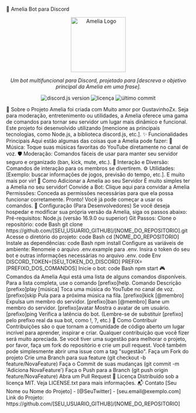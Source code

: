 🤖 Amelia Bot para Discord
<p align="center">
<img src="[URL_DO_LOGO_DA_AMELIA]" alt="Amelia Logo" width="150"/>
</p>
<p align="center">
<em>Um bot multifuncional para Discord, projetado para [descreva o objetivo principal da Amelia em uma frase].</em>
</p>
<p align="center">
<!-- Badges - Shields.io é um ótimo recurso para gerar esses selos -->
<img src="https://img.shields.io/badge/discord.js-v14-blue?style=for-the-badge&logo=discord" alt="discord.js version">
<img src="https://img.shields.io/github/license/[SEU_USUARIO_GITHUB]/[NOME_DO_REPOSITORIO]?style=for-the-badge" alt="licença">
<img src="https://img.shields.io/github/last-commit/[SEU_USUARIO_GITHUB]/[NOME_DO_REPOSITORIO]?style=for-the-badge" alt="último commit">
</p>
📖 Sobre o Projeto
Amelia foi criada com Muito amor por GustavinhoZx. Seja para moderação, entretenimento ou utilidades, a Amelia oferece uma gama de comandos para tornar seu servidor um lugar mais dinâmico e funcional.
Este projeto foi desenvolvido utilizando [mencione as principais tecnologias, como Node.js, a biblioteca discord.js, etc.].
✨ Funcionalidades Principais
Aqui estão algumas das coisas que a Amelia pode fazer:
🎵 Música: Toque suas músicas favoritas do YouTube diretamente no canal de voz.
🛡️ Moderação: Comandos fáceis de usar para manter seu servidor seguro e organizado (ban, kick, mute, etc.).
🎉 Interação e Diversão: Comandos de interação para os membros se divertirem.
⚙️ Utilidades: [Exemplo: buscar informações de jogos, previsão do tempo, etc.].
E muito mais por vir!
🚀 Como Adicionar a Amelia ao seu Servidor
É muito simples ter a Amelia no seu servidor!
Convide a Bot: Clique aqui para convidar a Amelia
Permissões: Conceda as permissões necessárias para que ela possa funcionar corretamente.
Pronto! Você já pode começar a usar os comandos.
🔧 Configuração (Para Desenvolvedores)
Se você deseja hospedar e modificar sua própria versão da Amelia, siga os passos abaixo:
Pré-requisitos:
Node.js (versão 16.9.0 ou superior)
Git
Passos:
Clone o repositório:
code
Bash
git clone https://github.com/[SEU_USUARIO_GITHUB]/[NOME_DO_REPOSITORIO].git
Acesse o diretório do projeto:
code
Bash
cd [NOME_DO_REPOSITORIO]
Instale as dependências:
code
Bash
npm install
Configure as variáveis de ambiente:
Renomeie o arquivo .env.example para .env.
Insira o token do seu bot e outras informações necessárias no arquivo .env.
code
Env
DISCORD_TOKEN=[SEU_TOKEN_DO_DISCORD] 
PREFIX=[PREFIXO_DOS_COMANDOS]
Inicie o bot:
code
Bash
npm start
🎮 Comandos da Amelia
Aqui está uma lista de alguns comandos disponíveis. Para a lista completa, use o comando [prefixo]help.
Comando	Descrição
[prefixo]play [música]	Toca uma música do YouTube no canal de voz.
[prefixo]skip	Pula para a próxima música na fila.
[prefixo]kick [@membro]	Expulsa um membro do servidor.
[prefixo]ban [@membro]	Bane um membro do servidor.
[prefixo]avatar	Mostra o avatar de um usuário.
[prefixo]ping	Verifica a latência do bot.
(Lembre-se de substituir [prefixo] pelo prefixo real da sua bot, como !, ?, etc.)
🤝 Como Contribuir
Contribuições são o que tornam a comunidade de código aberto um lugar incrível para aprender, inspirar e criar. Qualquer contribuição que você fizer será muito apreciada.
Se você tiver uma sugestão para melhorar o projeto, por favor, faça um fork do repositório e crie um pull request. Você também pode simplesmente abrir uma issue com a tag "sugestão".
Faça um Fork do projeto
Crie uma Branch para sua feature (git checkout -b feature/NovaFeature)
Faça o Commit de suas mudanças (git commit -m 'Adiciona NovaFeature')
Faça o Push para a Branch (git push origin feature/NovaFeature)
Abra um Pull Request
📝 Licença
Distribuído sob a licença MIT. Veja LICENSE.txt para mais informações.
📬 Contato
[Seu Nome ou Nome do Projeto] - [@SeuTwitter] - [seu.email@exemplo.com]
Link do Projeto: https://github.com/[SEU_USUARIO_GITHUB]/[NOME_DO_REPOSITORIO]
